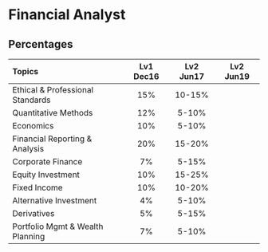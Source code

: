 # Financial Analyst

## Percentages
| Topics | Lv1 Dec16 | Lv2 Jun17 | Lv2 Jun19|
| :--- | :---: | :---: | :---: |
| Ethical & Professional Standards | 15% | 10-15% |  |
| Quantitative Methods | 12% | 5-10% |  |
| Economics | 10% | 5-10% |  |
| Financial Reporting & Analysis | 20% | 15-20% |  |
| Corporate Finance | 7% | 5-15% |  |
| Equity Investment | 10% | 15-25% |  |
| Fixed Income | 10% | 10-20% |  |
| Alternative Investment | 4% | 5-10% |  |
| Derivatives | 5% | 5-15% |  |
| Portfolio Mgmt & Wealth Planning | 7% | 5-10% |  |
